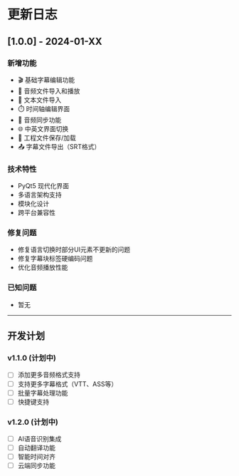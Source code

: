 # 更新日志

## [1.0.0] - 2024-01-XX

### 新增功能
- 🎬 基础字幕编辑功能
- 🎵 音频文件导入和播放
- 📝 文本文件导入
- ⏱️ 时间轴编辑界面
- 🎯 音频同步功能
- 🌐 中英文界面切换
- 💾 工程文件保存/加载
- 📤 字幕文件导出（SRT格式）

### 技术特性
- PyQt5 现代化界面
- 多语言架构支持
- 模块化设计
- 跨平台兼容性

### 修复问题
- 修复语言切换时部分UI元素不更新的问题
- 修复字幕块标签硬编码问题
- 优化音频播放性能

### 已知问题
- 暂无

---

## 开发计划

### v1.1.0 (计划中)
- [ ] 添加更多音频格式支持
- [ ] 支持更多字幕格式（VTT、ASS等）
- [ ] 批量字幕处理功能
- [ ] 快捷键支持

### v1.2.0 (计划中)
- [ ] AI语音识别集成
- [ ] 自动翻译功能
- [ ] 智能时间对齐
- [ ] 云端同步功能
